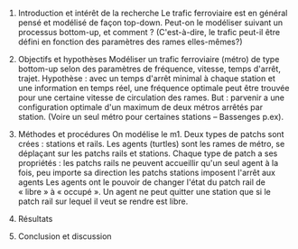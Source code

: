 1. Introduction et intérêt de la recherche
	Le trafic ferroviaire est en général pensé et modélisé de façon top-down. Peut-on le modéliser suivant un processus bottom-up, et comment ? (C'est-à-dire, le trafic peut-il être défini en fonction des paramètres des rames elles-mêmes?)

2. Objectifs et hypothèses
	Modéliser un trafic ferroviaire (métro) de type bottom-up selon des paramètres de fréquence, vitesse, temps d'arrêt, trajet.
	Hypothèse : avec un temps d'arrêt minimal à chaque station et une information en temps réel, une fréquence optimale peut être trouvée pour une certaine vitesse de circulation des rames.
	But : parvenir a une configuration optimale d'un maximum de deux métros arrêtés par station. (Voire un seul métro pour certaines stations – Bassenges p.ex). 

3. Méthodes et procédures
	On modélise le m1.
	Deux types de patchs sont crées : stations et rails. Les agents (turtles) sont les rames de métro, se déplaçant sur les patchs rails et stations.
	Chaque type de patch a ses propriétés : 
les patchs rails ne peuvent accueillir qu'un seul agent à la fois, peu importe sa direction
les patchs stations imposent l'arrêt aux agents
	Les agents ont le pouvoir de changer l'état du patch rail de « libre » à « occupé ».
	Un agent ne peut quitter une station que si le patch rail sur lequel il veut se rendre est libre. 

4. Résultats


5. Conclusion et discussion

